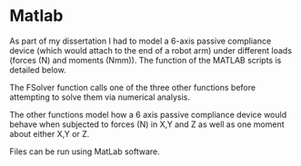 # Matlab

As part of my dissertation I had to model a 6-axis passive compliance device (which would attach to the end of a robot arm) under different loads (forces (N) and moments (Nmm)). The function of the MATLAB scripts is detailed below.


The FSolver function calls one of the three other functions before attempting to solve them via numerical analysis.

The other functions model how a 6 axis passive compliance device would behave when subjected to forces (N) in X,Y and Z as well as one moment about either X,Y or Z. 

Files can be run using MatLab software.


